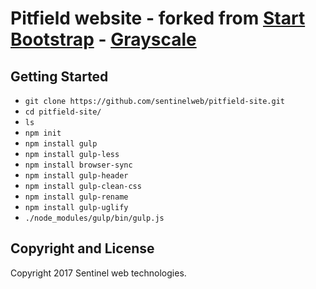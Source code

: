 # Pitfield website - forked from [Start Bootstrap](http://startbootstrap.com/) - [Grayscale](http://startbootstrap.com/template-overviews/grayscale/)

## Getting Started
*  `git clone https://github.com/sentinelweb/pitfield-site.git`
*  `cd pitfield-site/`
*  `ls`
*  `npm init`
*  `npm install gulp`
*  `npm install gulp-less`
*  `npm install browser-sync`
*  `npm install gulp-header`
*  `npm install gulp-clean-css`
*  `npm install gulp-rename`
*  `npm install gulp-uglify`
*  `./node_modules/gulp/bin/gulp.js`

## Copyright and License

Copyright 2017 Sentinel web technologies. 